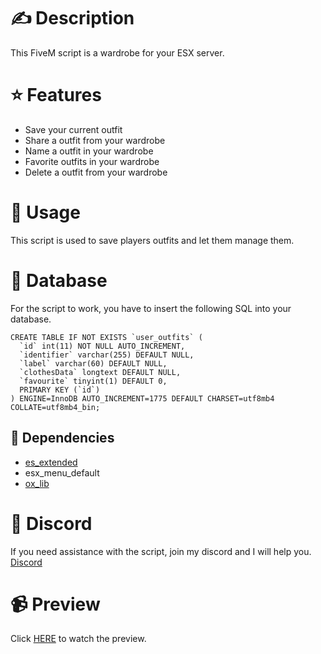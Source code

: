 # ✍️ Description
This FiveM script is a wardrobe for your ESX server.

# ⭐ Features
- Save your current outfit
- Share a outfit from your wardrobe
- Name a outfit in your wardrobe
- Favorite outfits in your wardrobe
- Delete a outfit from your wardrobe

# 👀 Usage
This script is used to save players outfits and let them manage them.

# 💾 Database
For the script to work, you have to insert the following SQL into your database.
```
CREATE TABLE IF NOT EXISTS `user_outfits` (
  `id` int(11) NOT NULL AUTO_INCREMENT,
  `identifier` varchar(255) DEFAULT NULL,
  `label` varchar(60) DEFAULT NULL,
  `clothesData` longtext DEFAULT NULL,
  `favourite` tinyint(1) DEFAULT 0,
  PRIMARY KEY (`id`)
) ENGINE=InnoDB AUTO_INCREMENT=1775 DEFAULT CHARSET=utf8mb4 COLLATE=utf8mb4_bin;
```

## 🔗 Dependencies
- [es_extended](https://github.com/esx-framework/esx_core/releases)
- esx_menu_default
- [ox_lib](https://github.com/overextended/ox_lib)

# 🤖 Discord
If you need assistance with the script, join my discord and I will help you.
[Discord](https://discord.gg/wPCTtQP7UT)

# 📹 Preview
Click [HERE](https://streamable.com/qcu2w2) to watch the preview.
